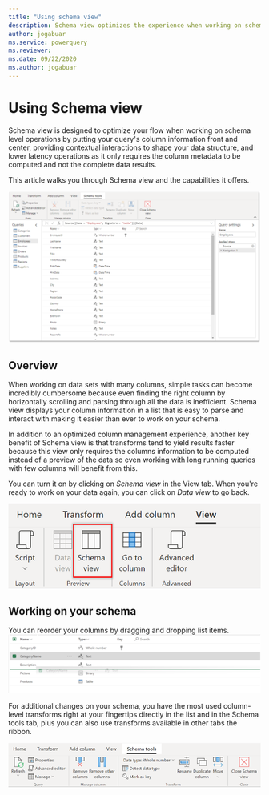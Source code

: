 ```yaml
---
title: "Using schema view"
description: Schema view optimizes the experience when working on schema related data operations
author: jogabuar
ms.service: powerquery
ms.reviewer: 
ms.date: 09/22/2020
ms.author: jogabuar
---
```


# Using Schema view
Schema view is designed to optimize your flow when working on schema level operations by putting your query's column information front and center, providing contextual interactions to shape your data structure, and lower latency operations as it only requires the column metadata to be computed and not the complete data results. 

This article walks you through Schema view and the capabilities it offers. 


![Schema view entry point](images/schema-view-overview.png)

## Overview
When working on data sets with many columns, simple tasks can become incredibly cumbersome because even finding the right column by horizontally scrolling and parsing through all the data is inefficient. Schema view displays your column information in a list that is easy to parse and interact with making it easier than ever to work on your schema.

In addition to an optimized column management experience, another key benefit of Schema view is that transforms tend to yield results faster because this view only requires the columns information to be computed instead of a preview of the data so even working with long running queries with few columns will benefit from this.

You can turn it on by clicking on *Schema view* in the View tab. When you're ready to work on your data again, you can click on *Data view* to go back.

![Schema view entry point](images/schema-view-entry-point.png)


## Working on your schema
You can reorder your columns by dragging and dropping list items.
![Column operations](images/schema-view-drag.png)

For additional changes on your schema, you have the most used column-level transforms right at your fingertips directly in the list and in the Schema tools tab, plus you can also use transforms available in other tabs the ribbon. 

![Schema tools](images/schema-tools.png)